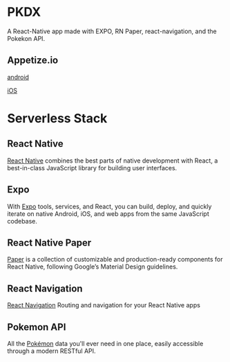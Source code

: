 # PKDX

A React-Native app made with EXPO, RN Paper, react-navigation, and the Pokekon API.

## Appetize.io

[android](https://appetize.io/app/70b53366rxqhpq1xwgznb10ue4)

[iOS](https://appetize.io/app/abw4vg5wenuj7tty30t545bxa4)

# Serverless Stack

## React Native

[React Native](https://appetize.io/app/zx8wahq08g7155p0v6q6cuag8g) combines the best parts of native development with React, a best-in-class JavaScript library for building user interfaces.

## Expo

With [Expo](https://expo.io/) tools, services, and React, you can build, deploy, and quickly iterate on native Android, iOS, and web apps from the same JavaScript codebase.

## React Native Paper

[Paper](https://callstack.github.io/react-native-paper/) is a collection of customizable and production-ready components for React Native, following Google’s Material Design guidelines.

## React Navigation

[React Navigation](https://reactnavigation.org/) Routing and navigation for your React Native apps

## Pokemon API

All the [Pokémon](https://pokeapi.co/) data you'll ever need in one place, easily accessible through a modern RESTful API.
